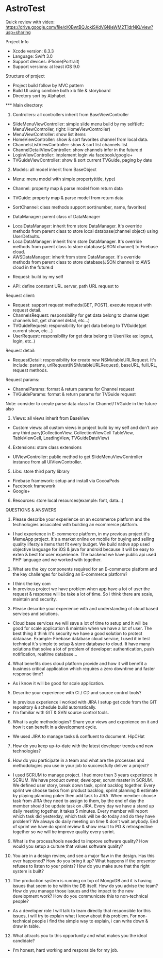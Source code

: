 # AstroTest

Quick review with video: https://drive.google.com/file/d/0BwtBQJokiSKdVGNIeWM2T1drNjQ/view?usp=sharing

Project Info
+ Xcode version: 8.3.3
+ Language: Swift 3.0
+ Support devices: iPhone(Portrait)
+ Support versions: at least iOS 9.0

Structure of project
+ Project build follow by MVC pattern
+ Build UI using combine both xib file & storyboard
+ Directory sort by Alphabet

*** Main directory:
1. Controllers: all controllers inherit from BaseViewController
- SlideMenuViewController: simple slide menu build by my self(left: MenuViewController, right: HomeViewController)
- MenuViewController: show list items
- HomeViewController: show & sort favorites channel from local data.
- ChannelsListViewController: show & sort list channels list. 
- ChannelDetailViewController: show channels infor in the future:d
- LoginViewController: implement login via facebook/google+
- TVGuideViewController: show & sort current TVGuide, paging by date

2. Models: all model inherit from BaseObject
+ Menu: menu model with simple property(title, type)
+ Channel: property map & parse model from return data
+ TVGuide: property map & parse model from return data
+ SortChannel: class methods support sort(number, name, favorites)

+ DataManager: parent class of DataManager
- LocalDataManager: inherit from store DataManager. It's override methods from parent class to store local database(channel object) using UserDefaults.
- LocalDataManager: inherit from store DataManager. It's override methods from parent class to store database(JSON channel) to Firebase cloud.
- AWSDataManager: inherit from store DataManager. It's override methods from parent class to store database(JSON channel) to AWS cloud in the future:d

+ Request: build by my self
- API: define constant URL server, path URL request to 

Request client:
- Request: support request methods(GET, POST), execute request with request detail.
- ChannelsRequest: responsibility for get data belong to channels(get channels list, get channel detail, etc...)
- TVGuideRequest: responsibility for get data belong to TVGuide(get current show, etc...)
- UserRequest: responsibility for get data belong to User(like as: logout, login, etc..)

Request detail:
- RequestDetail: responsibility for create new NSMutableURLRequest. It's include: params, urlRequest(NSMutableURLRequest), baseURL, fullURL, request methods.

Request params:
- ChannelParams: format & return params for Channel request
- TVGuideParams: format & return params for TVGuide request

Note: consider to create parse data class for Channel/TVGuide in the future also

3. Views: all views inherit from BaseView
- Custom views: all custom views in project build by my self and don't use any third pary(CollectionView, CollectionViewCell TableView, TableViewCell, LoadingView, TVGuideDateView)

4. Extensions: store class extensions
- UIViewController: public method to get SlideMenuViewController instance from all UIViewController.

5. Libs: store third party library
- Firebase framework: setup and install via CocoaPods
- Facebook framework
- Google+

6. Resources: store local resources(example: font, data...)


QUESTIONS & ANSWERS

1. Please describe your experience on an ecommerce platform and the technologies associated
with building an ecommerce platform.

+ I had experience in E-commerce platform, in my previous project it's MemeApp project. It's a market online on mobile for buying and selling quality lifestyle items that fit every budget. We build native app used objective language for iOS & java for android because it will be easy to exten & best for user experience. The backend we have public api used PHP language and we worked with together. 

2. What are the key components required for an E-commerce platform and the key challenges
for building an E-commerce platform?
+ I think the key com
+ In previous project we have problem when app have a lot of user the request & response will be take a lot of time. So i think there are scale, maintain and security.

3. Please describe your experience with and understanding of cloud based services and
solutions.

+ Cloud base services we will save a lot of time to setup and it will be good for scale application & maintain when we have a lot of user. The best thing it think it's security we have a good solution to protect database. Example: Firebase database cloud service, I used it in test technical it's simple to setup & store database to cloud. It have many solutions that solve a lot of problem of developer: authentication, push notification, realtime database...

4. What benefits does cloud platform provide and how it will benefit a business critical
application which requires a zero downtime and faster response time?

+ As i know it will be good for scale application.

5. Describe your experience with CI / CD and source control tools?

+ In previous experience i worked with JIRA I setup get code from the GIT repository & schedule build automatically.
+ I'm familiar with GIT & SVN source control tools.

6. What is agile methodologies? Share your views and experience on it and how it can benefit
in a development cycle.

- We used JIRA to manage tasks & confluent to document. HipCHat

7. How do you keep up-to-date with the latest developer trends and new technologies?


8. How do you participate in a team and what are the processes and methodologies you use in
your job to successfully deliver a project?

+ I used SCRUM to manage project. I had more than 3 years experience in SCRUM. We have product owner, developer, scrum master in SCRUM. We defined user story, break down task, sprint backlog together. Every sprint we choose tasks from product backlog, sprint planning & estimate by playing planning poker then add task to JIRA. When member choose task from JIRA they need to assign to them, by the end of day the member should be update task on JIRA. Every day we have a stand up daily meeting together, it takes 5 minutes. Every member will report which task did yesterday, which task will be do today and do they have problem? We always do daily meeting on time & don't wait anybody. End of sprint we have do sprint review & show result to PO & retrospective together so we will be improve quality every sprint.

9. What is the process/tools needed to improve software quality? How would you setup a
culture that values software quality?


10. You are in a design review, and see a major flaw in the design. Has this ever happened? How
do you bring it up? What happens if the presenter refuses to listen to your points? How do
you make sure that the right system is built?



11. The production system is running on top of MongoDB and it is having issues that seem to be
within the DB itself. How do you advise the team? How do you manage those issues and
the impact to the new development work? How do you communicate this to non-technical
people?

+ As a developer role I will talk to team directly that responsible for this issues, i will try to explain what i know about this problem. For non-technical people i find the simple way to explain, i can write down & draw in table.

12. What attracts you to this opportunity and what makes you the ideal candidate?

+ I'm honest, hard working and responsible for my job. 
